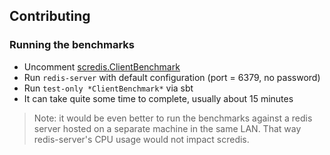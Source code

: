 ## Contributing

### Running the benchmarks

- Uncomment [scredis.ClientBenchmark](https://github.com/scredis/scredis/blob/master/src/test/scala/scredis/ClientBenchmark.scala)
- Run `redis-server` with default configuration (port = 6379, no password)
- Run `test-only *ClientBenchmark*` via sbt
- It can take quite some time to complete, usually about 15 minutes

> Note: it would be even better to run the benchmarks against a redis server hosted on a separate machine in the same LAN. That way redis-server's CPU usage would not impact scredis. 
